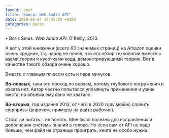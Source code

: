 ```yaml
---
layout: post
title: "Книги: Web Audio API"
date: 2020-02-07 14:45:00 +0300
categories: books
---
```

• Boris Smus. *Web Audio API.* O'Reilly, 2013.

А вот у этой книжечки (всего 60 значимых страниц) на Amazon оценки очень средние, т.к. народ не понял, что это обзор технологии вместе с азами теории и кусочками кода, демонстрирующими теорию. Вот в качестве такого обзора очень хорошо.

Вместе с главным плюсом есть и пара минусов.

**Во-первых**, таки это проход по верхам, потому глубокого погружения и охвата нет. Автор честно попытался упомянуть применения и узкие места, но объёма ему явно не хватило.

**Во-вторых**, год издания 2013, от чего в 2020 году можно словить сюрпризы (впрочем, примеры на [сайте](https://webaudioapi.com/samples/) рабочие).

Стоит ли читать... не понять. Мне было полезно для исправления и дополнения системы знаний в голове. Но если вам от API не надо больше, чем файл на странице проиграть, книга не особо нужна.
